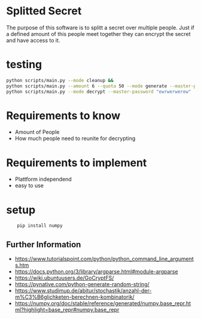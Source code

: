 # Splitted Secret
The purpose of this software is to splitt a secret over multiple people. Just if a defined amount of this people meet together they can encrypt the secret and have access to it. 

# testing
```bash 
python scripts/main.py --mode cleanup && 
python scripts/main.py --amount 6 --quota 50 --mode generate --master-password "ewrwerwerew" && 
python scripts/main.py --mode decrypt --master-password "ewrwerwerew" 
```
# Requirements to know
- Amount of People
- How much people need to reunite for decrypting

# Requirements to implement
- Plattform independend
- easy to use

# setup
```bash 
    pip install numpy
```

## Further Information
- https://www.tutorialspoint.com/python/python_command_line_arguments.htm
- https://docs.python.org/3/library/argparse.html#module-argparse
- https://wiki.ubuntuusers.de/GoCryptFS/
- https://pynative.com/python-generate-random-string/
- https://www.studimup.de/abitur/stochastik/anzahl-der-m%C3%B6glichketen-berechnen-kombinatorik/
- https://numpy.org/doc/stable/reference/generated/numpy.base_repr.html?highlight=base_repr#numpy.base_repr
